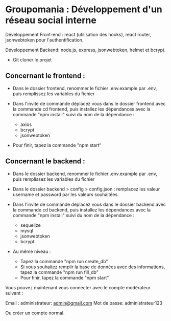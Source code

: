# Groupomania : Développement d'un réseau social interne

Développement Front-end : react (utilisation des hooks), react router, jsonwebtoken pour l'authentification.

Développement Backend: node.js, express, jsonwebtoken, helmet et bcrypt.

- Git cloner le projet

## Concernant le frontend :

- Dans le dossier frontend, renommer le fichier .env.example par .env, puis remplissez les variables du fichier

- Dans l'invite de commande déplacez vous dans le dossier frontend avec la commande cd frontend, puis installez les dépendances avec la commande "npm install" suivi du nom de la dépendance :

  - axios
  - bcrypt
  - jsonwebtoken

- Pour finir, tapez la commande "npm start"

## Concernant le backend :

- Dans le dossier backend, renommer le fichier .env.example par .env, puis remplissez les variables du fichier

- Dans le dossier backend > config > config.json : remplacez les valeur username et password par les valeurs souhaitées.

- Dans l'invite de commande déplacez vous dans le dossier backend avec la commande cd backend, puis installez les dépendances avec la commande "npm install" suivi du nom de la dépendance :

  - sequelize
  - mysql
  - jsonwebtoken
  - bcrypt

- Au même niveau :
  - Tapez la commande "npm run create_db"
  - Si vous souhaitez remplir la base de données avec des informations, tapez la commande "npm run fill_db"
  - Pour finir, tapez la commande "npm start"

Vous pouvez maintenant vous connecter avec le compte modérateur suivant :

Email : administrateur: admin@gmail.com
Mot de passe: administrateur123

Ou créer un compte normal.
